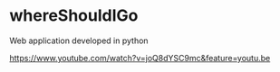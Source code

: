 # whereShouldIGo
Web application developed in  python

https://www.youtube.com/watch?v=joQ8dYSC9mc&feature=youtu.be
